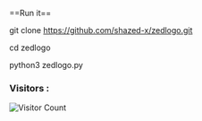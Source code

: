 




==Run it==


git clone https://github.com/shazed-x/zedlogo.git


cd zedlogo


python3 zedlogo.py

### Visitors :

![Visitor Count](https://profile-counter.glitch.me/shazed-x/count.svg)
